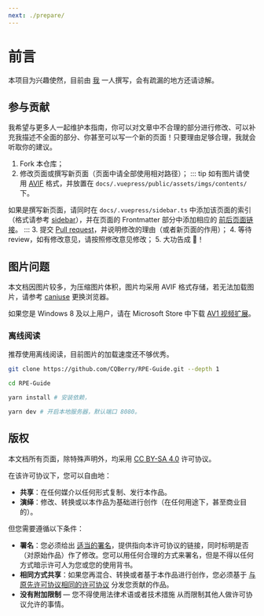 ```yaml
---
next: ./prepare/
---
```

# 前言

本项目为兴趣使然，目前由 [我](https://www.chinq.xyz/) 一人撰写，会有疏漏的地方还请谅解。

## 参与贡献

我希望与更多人一起维护本指南，你可以对文章中不合理的部分进行修改、可以补充我描述不全面的部分、你甚至可以写一个新的页面！只要理由足够合理，我就会听取你的建议。

1. Fork 本仓库；
2. 修改页面或撰写新页面（页面中请全部使用相对路径）；
::: tip
如有图片请使用 [AVIF](https://avif.io) 格式，并放置在 `docs/.vuepress/public/assets/imgs/contents/` 下。

如果是撰写新页面，请同时在 `docs/.vuepress/sidebar.ts` 中添加该页面的索引（格式请参考 [sidebar](https://v2.vuepress.vuejs.org/zh/reference/default-theme/config.html#sidebar)），并在页面的 Frontmatter 部分中添加相应的 [前后页面链接](https://v2.vuepress.vuejs.org/zh/reference/default-theme/frontmatter.html#prev)。
:::
3. 提交 [Pull request](https://docs.github.com/pull-requests)，并说明修改的理由（或者新页面的作用）；
4. 等待 review，如有修改意见，请按照修改意见修改；
5. 大功告成 🥰！

## 图片问题

本文档因图片较多，为压缩图片体积，图片均采用 AVIF 格式存储，若无法加载图片，请参考 [caniuse](https://caniuse.com/avif) 更换浏览器。

如果您是 Windows 8 及以上用户，请在 Microsoft Store 中下载 [AV1 视频扩展](https://www.microsoft.com/store/productId/9MVZQVXJBQ9V)。

### 离线阅读

推荐使用离线阅读，目前图片的加载速度还不够优秀。

```sh
git clone https://github.com/CQBerry/RPE-Guide.git --depth 1

cd RPE-Guide

yarn install # 安装依赖，

yarn dev # 开启本地服务器，默认端口 8080。
```

## 版权

本文档所有页面，除特殊声明外，均采用 [CC BY-SA 4.0](https://creativecommons.org/licenses/by-sa/4.0/deed.zh) 许可协议。

在该许可协议下，您可以自由地：

- **共享**：在任何媒介以任何形式复制、发行本作品。
- **演绎**：修改、转换或以本作品为基础进行创作（在任何用途下，甚至商业目的）。

但您需要遵循以下条件：

- **署名**：您必须给出 [适当的署名](https://creativecommons.org/licenses/by-sa/4.0/deed.zh)，提供指向本许可协议的链接，同时标明是否（对原始作品）作了修改。您可以用任何合理的方式来署名，但是不得以任何方式暗示许可人为您或您的使用背书。
- **相同方式共享**：如果您再混合、转换或者基于本作品进行创作，您必须基于 [与原先许可协议相同的许可协议](https://creativecommons.org/licenses/by-sa/4.0/deed.zh) 分发您贡献的作品。
- **没有附加限制** — 您不得使用法律术语或者技术措施 从而限制其他人做许可协议允许的事情。
